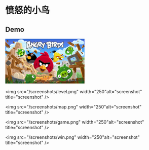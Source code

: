 # 愤怒的小鸟

## Demo



<img src="/screenshots/loading.png" width="250" alt="screenshot" title="screenshot"/>



<img src="/screenshots/level.png" width="250"alt="screenshot" title="screenshot" />



<img src="/screenshots/map.png" width="250"alt="screenshot" title="screenshot" />



<img src="/screenshots/game.png" width="250"alt="screenshot" title="screenshot" />



<img src="/screenshots/win.png" width="250"alt="screenshot" title="screenshot" />